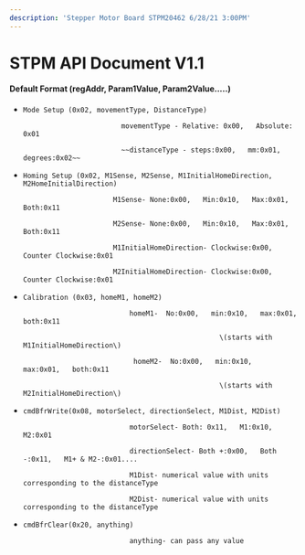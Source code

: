```yaml
---
description: 'Stepper Motor Board STPM20462 6/28/21 3:00PM'
---
```


# STPM API Document V1.1

#### Default Format \(regAddr, Param1Value, Param2Value.....\)

* `Mode Setup (0x02, movementType, DistanceType)`

                              movementType - Relative: 0x00,   Absolute: 0x01 

                              ~~distanceType - steps:0x00,   mm:0x01,   degrees:0x02~~

* `Homing Setup (0x02, M1Sense, M2Sense, M1InitialHomeDirection, M2HomeInitialDirection)`

                            M1Sense- None:0x00,   Min:0x10,   Max:0x01,   Both:0x11

                            M2Sense- None:0x00,   Min:0x10,   Max:0x01,   Both:0x11

                            M1InitialHomeDirection- Clockwise:0x00,   Counter Clockwise:0x01 

                            M2InitialHomeDirection- Clockwise:0x00,   Counter Clockwise:0x01

* `Calibration (0x03, homeM1, homeM2)`

                                homeM1-  No:0x00,   min:0x10,   max:0x01,   both:0x11

                                                      \(starts with M1InitialHomeDirection\)

                                 homeM2-  No:0x00,   min:0x10,   max:0x01,   both:0x11

                                                      \(starts with M2InitialHomeDirection\)

* `cmdBfrWrite(0x08, motorSelect, directionSelect, M1Dist, M2Dist)`

                                motorSelect- Both: 0x11,   M1:0x10,   M2:0x01

                                directionSelect- Both +:0x00,   Both -:0x11,   M1+ & M2-:0x01....

                                M1Dist- numerical value with units corresponding to the distanceType

                                M2Dist- numerical value with units corresponding to the distanceType

* `cmdBfrClear(0x20, anything)`

                                anything- can pass any value


